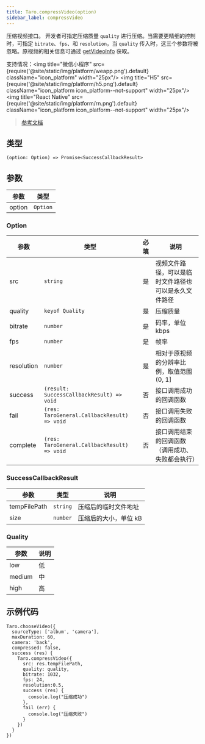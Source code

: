 ```yaml
---
title: Taro.compressVideo(option)
sidebar_label: compressVideo
---
```


压缩视频接口。
开发者可指定压缩质量 `quality` 进行压缩。当需要更精细的控制时，可指定 `bitrate`、`fps`、和 `resolution`，当 `quality` 传入时，这三个参数将被忽略。原视频的相关信息可通过 [getVideoInfo](/docs/apis/media/video/getVideoInfo) 获取。

支持情况：<img title="微信小程序" src={require('@site/static/img/platform/weapp.png').default} className="icon_platform" width="25px"/> <img title="H5" src={require('@site/static/img/platform/h5.png').default} className="icon_platform icon_platform--not-support" width="25px"/> <img title="React Native" src={require('@site/static/img/platform/rn.png').default} className="icon_platform icon_platform--not-support" width="25px"/>

> [参考文档](https://developers.weixin.qq.com/miniprogram/dev/api/media/video/wx.compressVideo.html)

## 类型

```tsx
(option: Option) => Promise<SuccessCallbackResult>
```

## 参数

| 参数 | 类型 |
| --- | --- |
| option | `Option` |

### Option

| 参数 | 类型 | 必填 | 说明 |
| --- | --- | :---: | --- |
| src | `string` | 是 | 视频文件路径，可以是临时文件路径也可以是永久文件路径 |
| quality | `keyof Quality` | 是 | 压缩质量 |
| bitrate | `number` | 是 | 码率，单位 kbps |
| fps | `number` | 是 | 帧率 |
| resolution | `number` | 是 | 相对于原视频的分辨率比例，取值范围(0, 1] |
| success | `(result: SuccessCallbackResult) => void` | 否 | 接口调用成功的回调函数 |
| fail | `(res: TaroGeneral.CallbackResult) => void` | 否 | 接口调用失败的回调函数 |
| complete | `(res: TaroGeneral.CallbackResult) => void` | 否 | 接口调用结束的回调函数（调用成功、失败都会执行） |

### SuccessCallbackResult

| 参数 | 类型 | 说明 |
| --- | --- | --- |
| tempFilePath | `string` | 压缩后的临时文件地址 |
| size | `number` | 压缩后的大小，单位 kB |

### Quality

| 参数 | 说明 |
| --- | --- |
| low | 低 |
| medium | 中 |
| high | 高 |

## 示例代码

```tsx
Taro.chooseVideo({
  sourceType: ['album', 'camera'],
  maxDuration: 60,
  camera: 'back',
  compressed: false,
  success (res) {
    Taro.compressVideo({
      src: res.tempFilePath,
      quality: quality,
      bitrate: 1032,
      fps: 24,
      resolution:0.5,
      success (res) {
        console.log("压缩成功")
      },
      fail (err) {
        console.log("压缩失败")
      }
    })
  }
})
```
